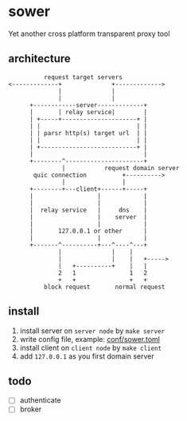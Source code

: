 # sower
Yet another cross platform transparent proxy tool

## architecture
```
          request target servers
<-------------+              +------------->
              |              |
              |              |
      +------------server-------------+
      |       | relay service|        |
      | +-----+---------------------+ |
      | |                           | |
      | | parsr http(s) target url  | |
      | |                           | |
      | +---------------------------+ |
      |                               |
      +--------^----------------------+
               |           request domain server
       quic connection          +---------->
               |                |
      +--------+---client+------+-----+
      |                  |            |
      |                  |            |
      |  relay service   |     dns    |
      |                  |    server  |
      |                  |            |
      |       127.0.0.1 or other      |
      |                  |            |
      +-------^----------+---^----^---+
              |              |    |
              |              |    |   +----->
              |   +----------+    |   |
              2   1               1   2
              +   +               +   +
          block request       normal request

```

## install
1. install server on `server node` by `make server`
2. write config file, example: [conf/sower.toml](https://github.com/wweir/sower/blob/master/conf/sower.toml)
3. install client on `client node` by `make client`
4. add `127.0.0.1` as you first domain server

## todo
- [ ] authenticate
- [ ] broker